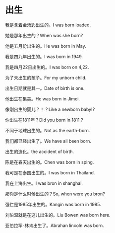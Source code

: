 # 出生

<p><span class="chinese">我是含着金汤匙出生的。</span><span class="english">I was born loaded.</span></p>

<p><span class="chinese">她是那年出生的？</span><span class="english">When was she born?</span></p>

<p><span class="chinese">他是五月份出生的。</span><span class="english">He was born in May.</span></p>

<p><span class="chinese">我是四九年出生的。</span><span class="english">I was born in 1949.</span></p>

<p><span class="chinese">我是四月22日出生的。</span><span class="english">I was born on 4,22.</span></p>

<p><span class="chinese">为了未出生的孩子。</span><span class="english">For my unborn child.</span></p>

<p><span class="chinese">出生日期就是其一。</span><span class="english">Date of birth is one.</span></p>

<p><span class="chinese">他出生在集美。</span><span class="english">He was born in Jimei.</span></p>

<p><span class="chinese">像刚出生的婴儿？！？</span><span class="english">Like a newborn baby!?</span></p>

<p><span class="chinese">你出生在1811年？</span><span class="english">Did you born in 1811 ?</span></p>

<p><span class="chinese">不同于地球出生的。</span><span class="english">Not as the earth-born.</span></p>

<p><span class="chinese">我们都已经出生了。</span><span class="english">We have all been born.</span></p>

<p><span class="chinese">出生的造化。</span><span class="english">the accident of birth.</span></p>

<p><span class="chinese">陈是在春天出生的。</span><span class="english">Chen was born in sping.</span></p>

<p><span class="chinese">我可是在泰国出生的。</span><span class="english">I was born in Thailand.</span></p>

<p><span class="chinese">我在上海出生。</span><span class="english">I was bron in shanghai.</span></p>

<p><span class="chinese">那你是什么时候出生的？</span><span class="english">So, when were you bron?</span></p>

<p><span class="chinese">强仁是1985年出生的。</span><span class="english">Kangin was born in 1985.</span></p>

<p><span class="chinese">刘伯温就是在这儿出生的。</span><span class="english">Liu Bowen was born here.</span></p>

<p><span class="chinese">亚伯拉罕-林肯出生了。</span><span class="english">Abrahan lincoln was born.</span></p>

